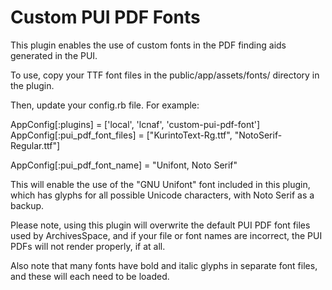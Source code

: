 # Custom PUI PDF Fonts

This plugin enables the use of custom fonts in the PDF finding aids generated in the PUI.

To use, copy your TTF font files in the public/app/assets/fonts/ directory in the plugin.

Then, update your config.rb file. For example:

AppConfig[:plugins] = ['local', 'lcnaf', 'custom-pui-pdf-font']
AppConfig[:pui_pdf_font_files] = ["KurintoText-Rg.ttf",
                                  "NotoSerif-Regular.ttf"]

AppConfig[:pui_pdf_font_name] = "Unifont, Noto Serif"

This will enable the use of the "GNU Unifont" font included in this plugin, which has glyphs for all possible Unicode characters, with Noto Serif as a backup.

Please note, using this plugin will overwrite the default PUI PDF font files used by ArchivesSpace, and if your file or font names are incorrect, the PUI PDFs will not render properly, if at all.

Also note that many fonts have bold and italic glyphs in separate font files, and these will each need to be loaded.
